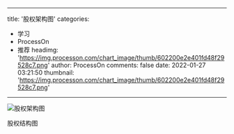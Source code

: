 
---
title: '股权架构图'
categories: 
 - 学习
 - ProcessOn
 - 推荐
headimg: 'https://img.processon.com/chart_image/thumb/602200e2e401fd48f29528c7.png'
author: ProcessOn
comments: false
date: 2022-01-27 03:21:50
thumbnail: 'https://img.processon.com/chart_image/thumb/602200e2e401fd48f29528c7.png'
---

<div>   
<img class="thumb" alt="股权架构图" src="https://img.processon.com/chart_image/thumb/602200e2e401fd48f29528c7.png" referrerpolicy="no-referrer">
<p>股权结构图</p>  
</div>
            